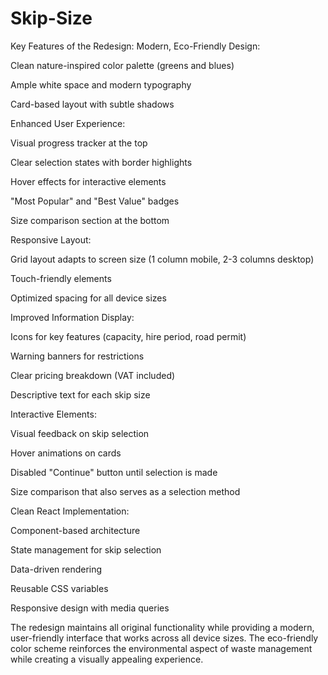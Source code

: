 # Skip-Size
Key Features of the Redesign:
Modern, Eco-Friendly Design:

Clean nature-inspired color palette (greens and blues)

Ample white space and modern typography

Card-based layout with subtle shadows

Enhanced User Experience:

Visual progress tracker at the top

Clear selection states with border highlights

Hover effects for interactive elements

"Most Popular" and "Best Value" badges

Size comparison section at the bottom

Responsive Layout:

Grid layout adapts to screen size (1 column mobile, 2-3 columns desktop)

Touch-friendly elements

Optimized spacing for all device sizes

Improved Information Display:

Icons for key features (capacity, hire period, road permit)

Warning banners for restrictions

Clear pricing breakdown (VAT included)

Descriptive text for each skip size

Interactive Elements:

Visual feedback on skip selection

Hover animations on cards

Disabled "Continue" button until selection is made

Size comparison that also serves as a selection method

Clean React Implementation:

Component-based architecture

State management for skip selection

Data-driven rendering

Reusable CSS variables

Responsive design with media queries

The redesign maintains all original functionality while providing a modern, user-friendly interface that works across all device sizes. The eco-friendly color scheme reinforces the environmental aspect of waste management while creating a visually appealing experience.